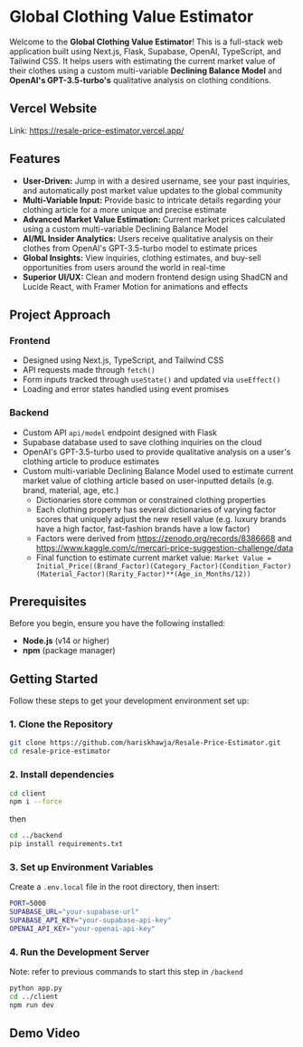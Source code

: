 # Global Clothing Value Estimator

Welcome to the **Global Clothing Value Estimator**! This is a full-stack web application built using Next.js, Flask, Supabase, OpenAI, TypeScript, and Tailwind CSS. It helps users with estimating the current market value of their clothes using a custom multi-variable **Declining Balance Model** and **OpenAI's GPT-3.5-turbo's** qualitative analysis on clothing conditions.

## Vercel Website
Link: https://resale-price-estimator.vercel.app/

## Features
- **User-Driven:** Jump in with a desired username, see your past inquiries, and automatically post market value updates to the global community
- **Multi-Variable Input:** Provide basic to intricate details regarding your clothing article for a more unique and precise estimate
- **Advanced Market Value Estimation:** Current market prices calculated using a custom multi-variable Declining Balance Model
- **AI/ML Insider Analytics:** Users receive qualitative analysis on their clothes from OpenAI's GPT-3.5-turbo model to estimate prices
- **Global Insights:** View inquiries, clothing estimates, and buy-sell opportunities from users around the world in real-time
- **Superior UI/UX:** Clean and modern frontend design using ShadCN and Lucide React, with Framer Motion for animations and effects

## Project Approach

### Frontend
- Designed using Next.js, TypeScript, and Tailwind CSS
- API requests made through `fetch()`
- Form inputs tracked through `useState()` and updated via `useEffect()`
- Loading and error states handled using event promises

### Backend
- Custom API `api/model` endpoint designed with Flask
- Supabase database used to save clothing inquiries on the cloud
- OpenAI's GPT-3.5-turbo used to provide qualitative analysis on a user's clothing article to produce estimates
- Custom multi-variable Declining Balance Model used to estimate current market value of clothing article based on user-inputted details (e.g. brand, material, age, etc.)
  - Dictionaries store common or constrained clothing properties
  - Each clothing property has several dictionaries of varying factor scores that uniquely adjust the new resell value (e.g. luxury brands have a high factor, fast-fashion brands have a low factor)
  - Factors were derived from https://zenodo.org/records/8386668 and https://www.kaggle.com/c/mercari-price-suggestion-challenge/data
  - Final function to estimate current market value: `Market Value = Initial_Price((Brand_Factor)(Category_Factor)(Condition_Factor)(Material_Factor)(Rarity_Factor)**(Age_in_Months/12))`
  
## Prerequisites

Before you begin, ensure you have the following installed:

- **Node.js** (v14 or higher)
- **npm** (package manager)

## Getting Started

Follow these steps to get your development environment set up:

### 1. Clone the Repository

```bash
git clone https://github.com/hariskhawja/Resale-Price-Estimator.git
cd resale-price-estimator
```

### 2. Install dependencies

```bash
cd client
npm i --force
```

then

```bash
cd ../backend
pip install requirements.txt
```

### 3. Set up Environment Variables
Create a `.env.local` file in the root directory, then insert:
```bash
PORT=5000
SUPABASE_URL="your-supabase-url"
SUPABASE_API_KEY="your-supabase-api-key"
OPENAI_API_KEY="your-openai-api-key"
```

### 4. Run the Development Server
Note: refer to previous commands to start this step in `/backend`

```bash
python app.py
cd ../client
npm run dev
```

## Demo Video

